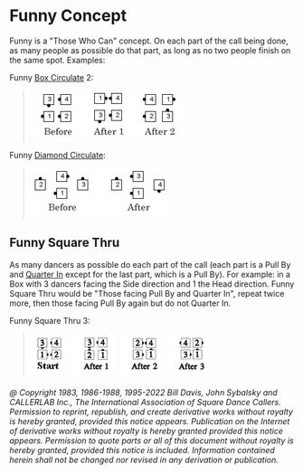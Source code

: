 
# Funny Concept

Funny is a "Those Who Can" concept. On each part of the call being done,
as many people as possible do that part, as long as no two people finish on the
same spot. Examples:

Funny [Box Circulate](../b1/circulate.md) 2:

> 
> ![alt](funny1.png)
> 

Funny [Diamond Circulate](../plus/diamond_circulate.md):

> 
> ![alt](funny2.png)
>

## Funny Square Thru

As many dancers as possible do each part of the call (each part
is a Pull By and [Quarter In](../a1/quarter_in.md) except for the last part,
which is a Pull By). For
example: in a Box with 3 dancers facing the Side direction and 1 the Head
direction. Funny Square Thru would be "Those facing Pull By and Quarter In",
repeat twice more, then those facing Pull By again but do not Quarter In.

Funny Square Thru 3:

>
> ![alt](funny_square_thru_1a.png)
> ![alt](funny_square_thru_1b.png)
> ![alt](funny_square_thru_1c.png)
> ![alt](funny_square_thru_1d.png)
>

###### @ Copyright 1983, 1986-1988, 1995-2022 Bill Davis, John Sybalsky and CALLERLAB Inc., The International Association of Square Dance Callers. Permission to reprint, republish, and create derivative works without royalty is hereby granted, provided this notice appears. Publication on the Internet of derivative works without royalty is hereby granted provided this notice appears. Permission to quote parts or all of this document without royalty is hereby granted, provided this notice is included. Information contained herein shall not be changed nor revised in any derivation or publication.
